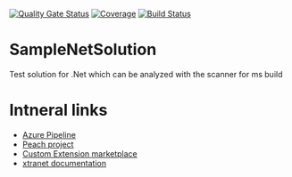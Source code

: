 [![Quality Gate Status](https://peach.sonarsource.com/api/project_badges/measure?project=SampleNetSolution&metric=alert_status&token=sqb_1c0fe15e8a188e590713c6ad89ac9e0776164711)](https://peach.sonarsource.com/dashboard?id=SampleNetSolution) [![Coverage](https://peach.sonarsource.com/api/project_badges/measure?project=SampleNetSolution&metric=coverage&token=sqb_1c0fe15e8a188e590713c6ad89ac9e0776164711)](https://peach.sonarsource.com/dashboard?id=SampleNetSolution) [![Build Status](https://dev.azure.com/sonar-testing/SampleNetSolution/_apis/build/status%2Fmartin-strecker-sonarsource.SampleNetSolution?branchName=main)](https://dev.azure.com/sonar-testing/SampleNetSolution/_build/latest?definitionId=1&branchName=main)

# SampleNetSolution
Test solution for .Net which can be analyzed with the scanner for ms build

# Intneral links

* [Azure Pipeline](https://dev.azure.com/sonar-testing/SampleNetSolution/_build)
* [Peach project](https://peach.aws-prd.sonarsource.com/dashboard?id=SampleNetSolution)
* [Custom Extension marketplace](https://marketplace.visualstudio.com/manage/publishers/sonar-testing)
* [xtranet documentation](https://xtranet-sonarsource.atlassian.net/wiki/spaces/SSG/pages/2298478636/Azure+DevOps+extension+for+SonarQube+SonarCloud)
